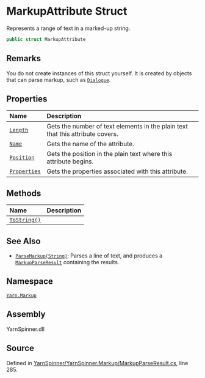 # MarkupAttribute Struct

Represents a range of text in a marked-up string.


```csharp
public struct MarkupAttribute
```
## Remarks

You do not create instances of this struct yourself. It is created
by objects that can parse markup, such as [`Dialogue`](/api/csharp/yarn/dialogue.md).




## Properties
|Name|Description|
|:---|:---|
|[`Length`](/api/csharp/yarn.markup/markupattribute.length.md)| Gets the number of text elements in the plain text that this attribute covers. |
|[`Name`](/api/csharp/yarn.markup/markupattribute.name.md)| Gets the name of the attribute. |
|[`Position`](/api/csharp/yarn.markup/markupattribute.position.md)| Gets the position in the plain text where this attribute begins. |
|[`Properties`](/api/csharp/yarn.markup/markupattribute.properties.md)| Gets the properties associated with this attribute. |
## Methods
|Name|Description|
|:---|:---|
|[`ToString()`](/api/csharp/yarn.markup/markupattribute.tostring.md)||
## See Also
* [`ParseMarkup(String)`](/api/csharp/yarn/dialogue.parsemarkup-system.string-.md): 
Parses a line of text, and produces a [`MarkupParseResult`](/api/csharp/yarn.markup/markupparseresult.md) containing the results.

## Namespace
[`Yarn.Markup`](/api/csharp/yarn.markup/README.md)

## Assembly
YarnSpinner.dll

## Source
Defined in [YarnSpinner/YarnSpinner.Markup/MarkupParseResult.cs](https://github.com/YarnSpinnerTool/YarnSpinner//blob/develop/YarnSpinner/YarnSpinner.Markup/MarkupParseResult.cs#L285), line 285.
